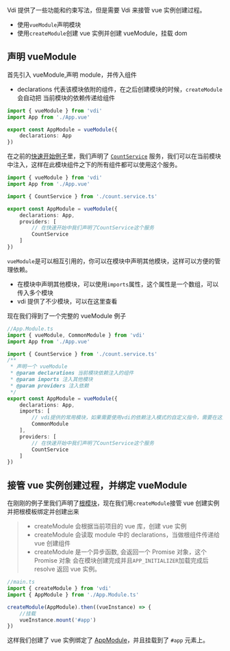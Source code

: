 Vdi 提供了一些功能和约束写法，但是需要 Vdi 来接管 vue 实例创建过程。

-   使用`vueModule`声明模块
-   使用`createModule`创建 vue 实例并创建 vueModule，挂载 dom

## 声明 vueModule

首先引入 vueModule,声明 module，并传入组件

-   declarations 代表该模块依附的组件，在之后创建模块的时候，`createModule`会自动把
    当前模块的依赖传递给组件

```ts
import { vueModule } from 'vdi'
import App from './App.vue'

export const AppModule = vueModule({
    declarations: App
})
```

在之前的[快速开始例子](/guide/quick-start#单独页面使用)里，我们声明了 [`CountService`](/guide/quick-start#单独页面使用) 服务，我们可以在当前模块中注入，这样在此模块组件之下的所有组件都可以使用这个服务。

```ts
import { vueModule } from 'vdi'
import App from './App.vue'

import { CountService } from './count.service.ts'

export const AppModule = vueModule({
    declarations: App,
    providers: [
        // 在快速开始中我们声明了CountService这个服务
        CountService
    ]
})
```

`vueModule`是可以相互引用的，你可以在模块中声明其他模块，这样可以方便的管理依赖。

-   在模块中声明其他模块，可以使用`imports`属性，这个属性是一个数组，可以传入多个模块
-   vdi 提供了不少模块，可以在这里查看

现在我们得到了一个完整的 vueModule 例子

```ts
//App.Module.ts
import { vueModule, CommonModule } from 'vdi'
import App from './App.vue'

import { CountService } from './count.service.ts'
/**
 * 声明一个 vueModule
 * @param declarations 当前模块依赖注入的组件
 * @param imports 注入其他模块
 * @param providers 注入依赖
 */
export const AppModule = vueModule({
    declarations: App,
    imports: [
        // vdi提供的常用模块，如果需要使用vdi的依赖注入模式的自定义指令，需要在这里引入
        CommonModule
    ],
    providers: [
        // 在快速开始中我们声明了CountService这个服务
        CountService
    ]
})
```

## 接管 vue 实例创建过程，并绑定 vueModule

在刚刚的例子里我们声明了[根模块](/guide/module#声明-vuemodule)，现在我们用`createModule`接管 vue 创建实例并把根模板绑定并创建出来

> -   createModule 会根据当前项目的 vue 库，创建 vue 实例
> -   createModule 会读取 module 中的 declarations，当做根组件传递给 vue 创建组件
> -   createModule 是一个异步函数, 会返回一个 Promise 对象，这个 Promise 对象
>     会在模块创建完成并且`APP_INITIALIZER`加载完成后 resolve 返回 vue 实例。

```ts
//main.ts
import { createModule } from 'vdi'
import { AppModule } from './App.Module.ts'

createModule(AppModule).then((vueInstance) => {
    //挂载
    vueInstance.mount('#app')
})
```

这样我们创建了 vue 实例绑定了 [AppModule](/guide/module#声明-vuemodule)，并且挂载到了 `#app` 元素上。
